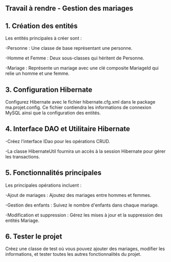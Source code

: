 ## Travail à rendre - Gestion des mariages

## 1. Création des entités
Les entités principales à créer sont :

-Personne : Une classe de base représentant une personne.

-Homme et Femme : Deux sous-classes qui héritent de Personne.

-Mariage : Représente un mariage avec une clé composite MariageId qui relie un homme et une femme.

## 3. Configuration Hibernate
Configurez Hibernate avec le fichier hibernate.cfg.xml dans le package ma.projet.config. Ce fichier contiendra les informations de connexion MySQL ainsi que la configuration des entités.

## 4. Interface DAO et Utilitaire Hibernate
-Créez l’interface IDao pour les opérations CRUD.

-La classe HibernateUtil fournira un accès à la session Hibernate pour gérer les transactions.

## 5. Fonctionnalités principales
Les principales opérations incluent :

-Ajout de mariages : Ajoutez des mariages entre hommes et femmes.

-Gestion des enfants : Suivez le nombre d'enfants dans chaque mariage.

-Modification et suppression : Gérez les mises à jour et la suppression des entités Mariage.

## 6. Tester le projet
Créez une classe de test où vous pouvez ajouter des mariages, modifier les informations, et tester toutes les autres fonctionnalités du projet.
